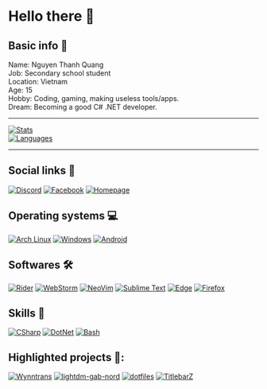 # Hello there 👋

## Basic info 📝
Name: Nguyen Thanh Quang  
Job: Secondary school student  
Location: Vietnam  
Age: 15  
Hobby: Coding, gaming, making useless tools/apps.  
Dream: Becoming a good C# .NET developer.

***
[![Stats](https://github-readme-stats.vercel.app/api?username=AlphaNecron&show_icons=true&theme=nord "GitHub stats")](#)  
[![Languages](https://github-readme-stats.vercel.app/api/top-langs/?username=AlphaNecron&theme=nord&layout=compact)](#)
***
## Social links 🤝
[![Discord](https://img.shields.io/badge/Discord-7289DA?style=for-the-badge&logo=discord&logoColor=white "Discord")](https://discord.com/users/534752817534074880)
[![Facebook](https://img.shields.io/badge/Facebook-1877F2?style=for-the-badge&logo=facebook&logoColor=white "Facebook")](https://facebook.com/AlphaNecron)
[![Homepage](https://img.shields.io/badge/Homepage-41BDF5?style=for-the-badge&logo=Home%20Assistant%20Community%20Store&logoColor=white "Homepage")](https://alphanecron.me)

## Operating systems 💻
[![Arch Linux](https://img.shields.io/badge/Arch_Linux-1793D1?style=for-the-badge&logo=arch-linux&logoColor=white "Arch Linux")](https://archlinux.org/)
[![Windows](https://img.shields.io/badge/Windows-0078D6?style=for-the-badge&logo=windows&logoColor=white "Windows 10")](#)
[![Android](https://img.shields.io/badge/Android-3DDC84?style=for-the-badge&logo=android&logoColor=white "Android")](https://www.android.com/)

## Softwares 🛠
[![Rider](https://img.shields.io/badge/JetBrains%20Rider-DD1265?style=for-the-badge&logo=JetBrains&logoColor=white "Rider")](https://www.jetbrains.com/rider/)
[![WebStorm](https://img.shields.io/badge/WebStorm-000000?style=for-the-badge&logo=WebStorm&logoColor=white "WebStorm")](https://www.jetbrains.com/webstorm/)
[![NeoVim](https://img.shields.io/badge/NeoVim-57A143?style=for-the-badge&logo=NeoVim&logoColor=white "NeoVim")](https://neovim.io/)
[![Sublime Text](https://img.shields.io/badge/Sublime%20Text-FF9800?style=for-the-badge&logo=Sublime%20Text&logoColor=white "Sublime Text")](https://www.sublimetext.com/)
[![Edge](https://img.shields.io/badge/Edge-0078D7?style=for-the-badge&logo=microsoft%20edge&logoColor=white "Microsoft Edge")](https://www.microsoft.com/edge)
[![Firefox](https://img.shields.io/badge/Firefox-FF7139?style=for-the-badge&logo=firefox%20browser&logoColor=white "Mozilla Firefox")](https://www.mozilla.org/firefox)

## Skills 🚀
[![CSharp](https://img.shields.io/badge/C%23-239120?style=for-the-badge&logo=c-sharp&logoColor=white "C#")](https://microsoft.com)
[![DotNet](https://img.shields.io/badge/.NET-5C2D91?style=for-the-badge&logo=.net&logoColor=white ".NET")](https://dotnet.microsoft.com/)
[![Bash](https://img.shields.io/badge/Bash-4EAA25?style=for-the-badge&logo=GNU%20Bash&logoColor=white "Bash")](https://www.gnu.org/software/bash/)

## Highlighted projects 🌟:
[![Wynntrans](https://github-readme-stats.vercel.app/api/pin/?username=AlphaNecron&repo=Wynntrans&theme=nord)](https://github.com/AlphaNecron/Wynntrans)
[![lightdm-gab-nord](https://github-readme-stats.vercel.app/api/pin/?username=AlphaNecron&repo=lightdm-gab-nord&theme=nord)](https://github.com/AlphaNecron/lightdm-gab-nord)
[![dotfiles](https://github-readme-stats.vercel.app/api/pin/?username=AlphaNecron&repo=bspwm-dotfiles&theme=nord)](https://github.com/AlphaNecron/bspwm-dotfiles)
[![TitlebarZ](https://github-readme-stats.vercel.app/api/pin/?username=AlphaNecron&repo=TitlebarZ&theme=nord)](https://github.com/AlphaNecron/TitlebarZ)
